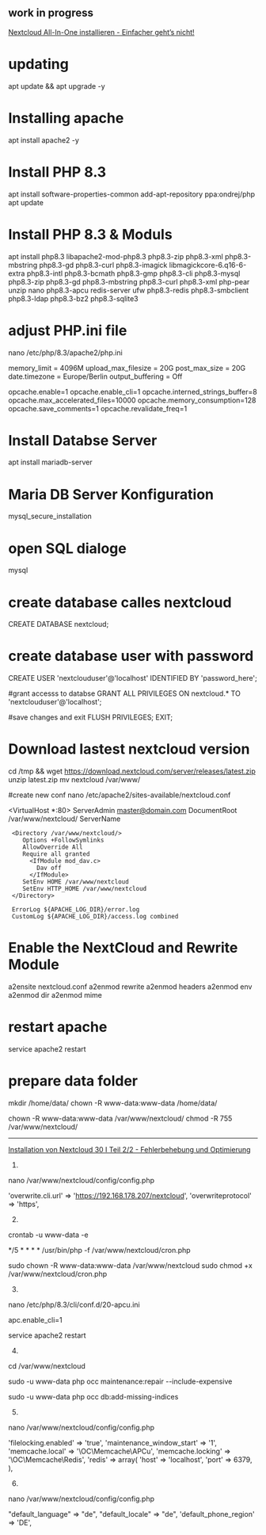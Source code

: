 ## work in progress
[Nextcloud All-In-One installieren - Einfacher geht’s nicht!](https://www.youtube.com/watch?v=h5l2y00yeOY&list=PLRcp6YbTf6Qk3pIZnrKBTEJ8lQl5NZujz&index=6)

# updating 
apt update && apt upgrade -y

# Installing apache
apt install apache2 -y

# Install PHP 8.3 
apt install software-properties-common
add-apt-repository ppa:ondrej/php
apt update

# Install PHP 8.3 & Moduls
apt install php8.3 libapache2-mod-php8.3 php8.3-zip php8.3-xml php8.3-mbstring php8.3-gd php8.3-curl php8.3-imagick libmagickcore-6.q16-6-extra php8.3-intl php8.3-bcmath php8.3-gmp php8.3-cli php8.3-mysql php8.3-zip php8.3-gd  php8.3-mbstring php8.3-curl php8.3-xml php-pear unzip nano php8.3-apcu redis-server ufw php8.3-redis php8.3-smbclient php8.3-ldap php8.3-bz2 php8.3-sqlite3 

# adjust PHP.ini file
nano /etc/php/8.3/apache2/php.ini

memory_limit = 4096M
upload_max_filesize = 20G
post_max_size = 20G
date.timezone = Europe/Berlin
output_buffering = Off

opcache.enable=1
opcache.enable_cli=1
opcache.interned_strings_buffer=8
opcache.max_accelerated_files=10000
opcache.memory_consumption=128
opcache.save_comments=1
opcache.revalidate_freq=1

# Install Databse Server
apt install mariadb-server

# Maria DB Server Konfiguration
mysql_secure_installation

# open SQL dialoge
mysql

# create database calles nextcloud
CREATE DATABASE nextcloud; 

# create database user with password
CREATE USER 'nextclouduser'@'localhost' IDENTIFIED BY 'password_here';

#grant accesss to databse
GRANT ALL PRIVILEGES ON nextcloud.* TO 'nextclouduser'@'localhost';

#save changes and exit
FLUSH PRIVILEGES;
EXIT;

# Download lastest nextcloud version
cd /tmp && wget https://download.nextcloud.com/server/releases/latest.zip
unzip latest.zip
mv nextcloud /var/www/

#create new conf
nano /etc/apache2/sites-available/nextcloud.conf

<VirtualHost *:80>
     ServerAdmin master@domain.com
     DocumentRoot /var/www/nextcloud/
     ServerName 

     <Directory /var/www/nextcloud/>
        Options +FollowSymlinks
        AllowOverride All
        Require all granted
          <IfModule mod_dav.c>
            Dav off
          </IfModule>
        SetEnv HOME /var/www/nextcloud
        SetEnv HTTP_HOME /var/www/nextcloud
     </Directory>

     ErrorLog ${APACHE_LOG_DIR}/error.log
     CustomLog ${APACHE_LOG_DIR}/access.log combined

</VirtualHost>
 
# Enable the NextCloud and Rewrite Module

a2ensite nextcloud.conf
a2enmod rewrite
a2enmod headers
a2enmod env
a2enmod dir
a2enmod mime

# restart apache
service apache2 restart

# prepare data folder
mkdir /home/data/
chown -R www-data:www-data /home/data/

chown -R www-data:www-data /var/www/nextcloud/
chmod -R 755 /var/www/nextcloud/

---

[Installation von Nextcloud 30 I Teil 2/2 - Fehlerbehebung und Optimierung](https://www.youtube.com/watch?v=L2KAoCKZ7Iw)


1.
nano /var/www/nextcloud/config/config.php

'overwrite.cli.url' => 'https://192.168.178.207/nextcloud', 
'overwriteprotocol' => 'https',


2. 
crontab -u www-data -e

*/5 * * * * /usr/bin/php -f /var/www/nextcloud/cron.php

sudo chown -R www-data:www-data /var/www/nextcloud
sudo chmod +x /var/www/nextcloud/cron.php



3. 
nano /etc/php/8.3/cli/conf.d/20-apcu.ini

apc.enable_cli=1

service apache2 restart


4.
cd /var/www/nextcloud

sudo -u www-data php occ maintenance:repair --include-expensive

sudo -u www-data php occ db:add-missing-indices


5.
nano /var/www/nextcloud/config/config.php

'filelocking.enabled' => 'true',
'maintenance_window_start' => '1', 
'memcache.local' => '\OC\Memcache\APCu', 
'memcache.locking' => '\OC\Memcache\Redis', 
'redis' => array( 
'host' => 'localhost', 
'port' => 6379, 
),





6.
nano /var/www/nextcloud/config/config.php

"default_language" => "de", 
"default_locale" => "de", 
'default_phone_region' => 'DE',
